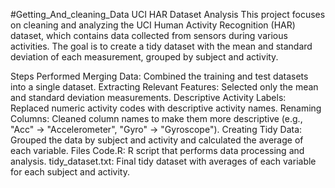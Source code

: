 #Getting_And_cleaning_Data
UCI HAR Dataset Analysis
This project focuses on cleaning and analyzing the UCI Human Activity Recognition (HAR) dataset, which contains data collected from sensors during various activities. The goal is to create a tidy dataset with the mean and standard deviation of each measurement, grouped by subject and activity.

Steps Performed
Merging Data: Combined the training and test datasets into a single dataset.
Extracting Relevant Features: Selected only the mean and standard deviation measurements.
Descriptive Activity Labels: Replaced numeric activity codes with descriptive activity names.
Renaming Columns: Cleaned column names to make them more descriptive (e.g., "Acc" → "Accelerometer", "Gyro" → "Gyroscope").
Creating Tidy Data: Grouped the data by subject and activity and calculated the average of each variable.
Files
Code.R: R script that performs data processing and analysis.
tidy_dataset.txt: Final tidy dataset with averages of each variable for each subject and activity.
